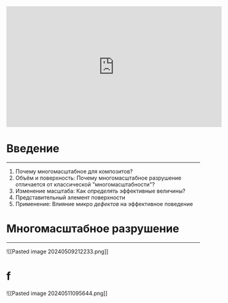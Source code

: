 <iframe width="560" height="315" src="https://www.youtube.com/embed/-0JNkWTep0c?si=c_CJ9EtdT92IfRLs" title="YouTube video player" frameborder="0" allow="accelerometer; autoplay; clipboard-write; encrypted-media; gyroscope; picture-in-picture; web-share" referrerpolicy="strict-origin-when-cross-origin" allowfullscreen></iframe>

# Введение
---
1. Почему многомасштабное для композитов?
2. Объём и поверхность: Почему многомасштабное разрушение отличается от классической "многомасштабности"?
3. Изменение масштаба: Как _определять_ эффективные величины?
4. Представительный элемент поверхности
5. Применение: Влияние микро _дефектов_ на эффективное поведение

# Многомасштабное разрушение
---
![[Pasted image 20240509212233.png]]

# f
![[Pasted image 20240511095644.png]]